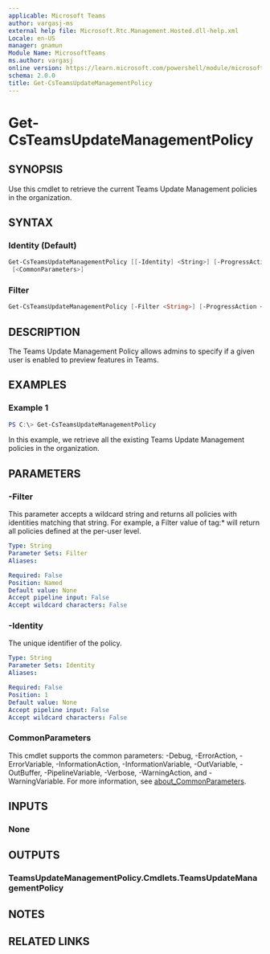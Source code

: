 ```yaml
---
applicable: Microsoft Teams
author: vargasj-ms
external help file: Microsoft.Rtc.Management.Hosted.dll-help.xml
Locale: en-US
manager: gnamun
Module Name: MicrosoftTeams
ms.author: vargasj
online version: https://learn.microsoft.com/powershell/module/microsoftteams/get-csteamsupdatemanagementpolicy
schema: 2.0.0
title: Get-CsTeamsUpdateManagementPolicy
---
```


# Get-CsTeamsUpdateManagementPolicy

## SYNOPSIS
Use this cmdlet to retrieve the current Teams Update Management policies in the organization.

## SYNTAX

### Identity (Default)
```powershell
Get-CsTeamsUpdateManagementPolicy [[-Identity] <String>] [-ProgressAction <ActionPreference>]
 [<CommonParameters>]
```

### Filter
```powershell
Get-CsTeamsUpdateManagementPolicy [-Filter <String>] [-ProgressAction <ActionPreference>] [<CommonParameters>]
```

## DESCRIPTION
The Teams Update Management Policy allows admins to specify if a given user is enabled to preview features in Teams.

## EXAMPLES

### Example 1
```powershell
PS C:\> Get-CsTeamsUpdateManagementPolicy
```

In this example, we retrieve all the existing Teams Update Management policies in the organization.

## PARAMETERS

### -Filter

This parameter accepts a wildcard string and returns all policies with identities matching that string. For example, a Filter value of tag:* will return all policies defined at the per-user level.

```yaml
Type: String
Parameter Sets: Filter
Aliases:

Required: False
Position: Named
Default value: None
Accept pipeline input: False
Accept wildcard characters: False
```

### -Identity
The unique identifier of the policy.

```yaml
Type: String
Parameter Sets: Identity
Aliases:

Required: False
Position: 1
Default value: None
Accept pipeline input: False
Accept wildcard characters: False
```

### CommonParameters
This cmdlet supports the common parameters: -Debug, -ErrorAction, -ErrorVariable, -InformationAction, -InformationVariable, -OutVariable, -OutBuffer, -PipelineVariable, -Verbose, -WarningAction, and -WarningVariable. For more information, see [about_CommonParameters](http://go.microsoft.com/fwlink/?LinkID=113216).

## INPUTS

### None

## OUTPUTS

### TeamsUpdateManagementPolicy.Cmdlets.TeamsUpdateManagementPolicy

## NOTES

## RELATED LINKS
